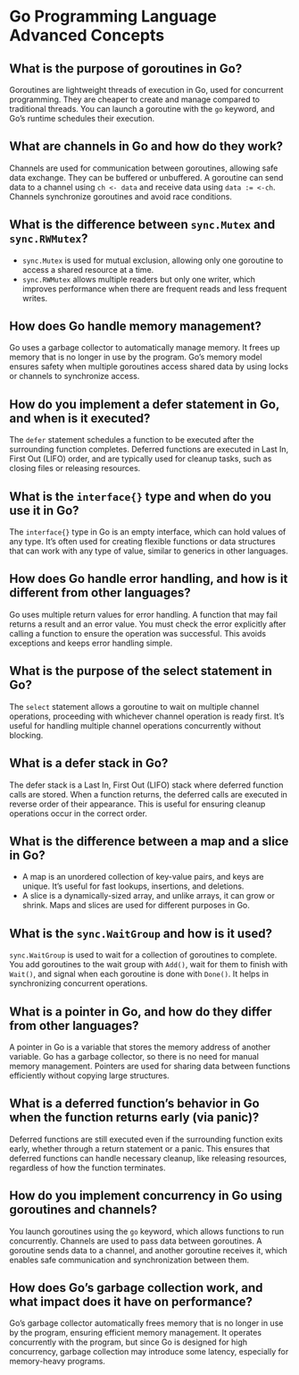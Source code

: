 # Go Programming Language Advanced Concepts

## What is the purpose of goroutines in Go?
Goroutines are lightweight threads of execution in Go, used for concurrent programming. They are cheaper to create and manage compared to traditional threads. You can launch a goroutine with the `go` keyword, and Go’s runtime schedules their execution.

## What are channels in Go and how do they work?
Channels are used for communication between goroutines, allowing safe data exchange. They can be buffered or unbuffered. A goroutine can send data to a channel using `ch <- data` and receive data using `data := <-ch`. Channels synchronize goroutines and avoid race conditions.

## What is the difference between `sync.Mutex` and `sync.RWMutex`?
- `sync.Mutex` is used for mutual exclusion, allowing only one goroutine to access a shared resource at a time. 
- `sync.RWMutex` allows multiple readers but only one writer, which improves performance when there are frequent reads and less frequent writes.

## How does Go handle memory management?
Go uses a garbage collector to automatically manage memory. It frees up memory that is no longer in use by the program. Go’s memory model ensures safety when multiple goroutines access shared data by using locks or channels to synchronize access.

## How do you implement a defer statement in Go, and when is it executed?
The `defer` statement schedules a function to be executed after the surrounding function completes. Deferred functions are executed in Last In, First Out (LIFO) order, and are typically used for cleanup tasks, such as closing files or releasing resources.

## What is the `interface{}` type and when do you use it in Go?
The `interface{}` type in Go is an empty interface, which can hold values of any type. It’s often used for creating flexible functions or data structures that can work with any type of value, similar to generics in other languages.

## How does Go handle error handling, and how is it different from other languages?
Go uses multiple return values for error handling. A function that may fail returns a result and an error value. You must check the error explicitly after calling a function to ensure the operation was successful. This avoids exceptions and keeps error handling simple.

## What is the purpose of the select statement in Go?
The `select` statement allows a goroutine to wait on multiple channel operations, proceeding with whichever channel operation is ready first. It’s useful for handling multiple channel operations concurrently without blocking.

## What is a defer stack in Go?
The defer stack is a Last In, First Out (LIFO) stack where deferred function calls are stored. When a function returns, the deferred calls are executed in reverse order of their appearance. This is useful for ensuring cleanup operations occur in the correct order.

## What is the difference between a map and a slice in Go?
- A map is an unordered collection of key-value pairs, and keys are unique. It’s useful for fast lookups, insertions, and deletions.
- A slice is a dynamically-sized array, and unlike arrays, it can grow or shrink. Maps and slices are used for different purposes in Go.

## What is the `sync.WaitGroup` and how is it used?
`sync.WaitGroup` is used to wait for a collection of goroutines to complete. You add goroutines to the wait group with `Add()`, wait for them to finish with `Wait()`, and signal when each goroutine is done with `Done()`. It helps in synchronizing concurrent operations.

## What is a pointer in Go, and how do they differ from other languages?
A pointer in Go is a variable that stores the memory address of another variable. Go has a garbage collector, so there is no need for manual memory management. Pointers are used for sharing data between functions efficiently without copying large structures.

## What is a deferred function’s behavior in Go when the function returns early (via panic)?
Deferred functions are still executed even if the surrounding function exits early, whether through a return statement or a panic. This ensures that deferred functions can handle necessary cleanup, like releasing resources, regardless of how the function terminates.

## How do you implement concurrency in Go using goroutines and channels?
You launch goroutines using the `go` keyword, which allows functions to run concurrently. Channels are used to pass data between goroutines. A goroutine sends data to a channel, and another goroutine receives it, which enables safe communication and synchronization between them.

## How does Go’s garbage collection work, and what impact does it have on performance?
Go’s garbage collector automatically frees memory that is no longer in use by the program, ensuring efficient memory management. It operates concurrently with the program, but since Go is designed for high concurrency, garbage collection may introduce some latency, especially for memory-heavy programs.
